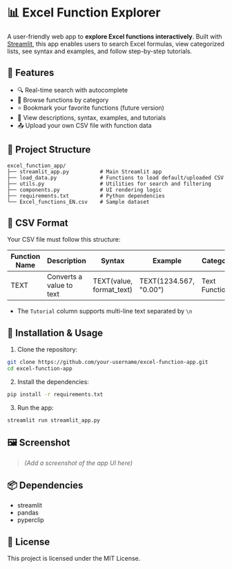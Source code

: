 
# 📊 Excel Function Explorer

A user-friendly web app to **explore Excel functions interactively**. Built with [Streamlit](https://streamlit.io), this app enables users to search Excel formulas, view categorized lists, see syntax and examples, and follow step-by-step tutorials.

## 🚀 Features

- 🔍 Real-time search with autocomplete
- 📂 Browse functions by category
- ⭐ Bookmark your favorite functions (future version)
- 📘 View descriptions, syntax, examples, and tutorials
- 📤 Upload your own CSV file with function data

## 📁 Project Structure

```
excel_function_app/
├── streamlit_app.py          # Main Streamlit app
├── load_data.py              # Functions to load default/uploaded CSV
├── utils.py                  # Utilities for search and filtering
├── components.py             # UI rendering logic
├── requirements.txt          # Python dependencies
└── Excel_functions_EN.csv    # Sample dataset
```

## 📄 CSV Format

Your CSV file must follow this structure:

| Function Name | Description | Syntax | Example | Category | Tutorial |
|---------------|-------------|--------|---------|----------|----------|
| TEXT          | Converts a value to text | TEXT(value, format_text) | TEXT(1234.567, "0.00") | Text Functions | Step-by-step instructions... |

- The `Tutorial` column supports multi-line text separated by `\n`

## 🧪 Installation & Usage

1. Clone the repository:
```bash
git clone https://github.com/your-username/excel-function-app.git
cd excel-function-app
```

2. Install the dependencies:
```bash
pip install -r requirements.txt
```

3. Run the app:
```bash
streamlit run streamlit_app.py
```

## 🖼️ Screenshot

> _(Add a screenshot of the app UI here)_

## 📦 Dependencies

- streamlit
- pandas
- pyperclip


## 🪪 License

This project is licensed under the MIT License.
